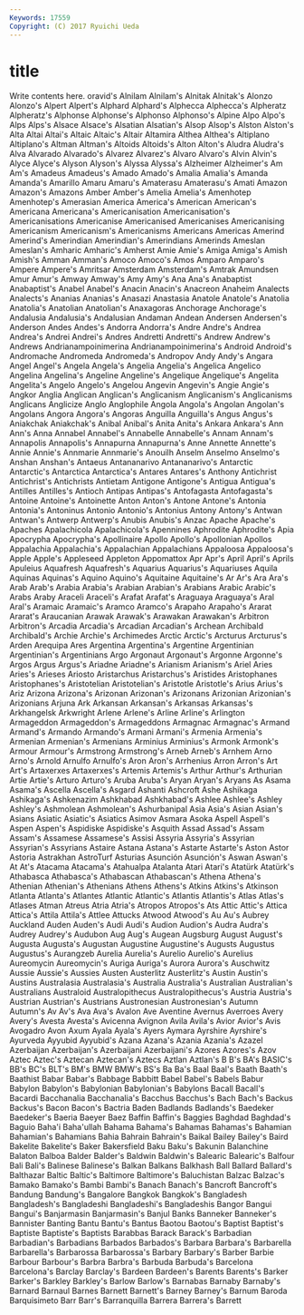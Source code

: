```yaml
---
Keywords: 17559 
Copyright: (C) 2017 Ryuichi Ueda
---
```


# title

Write contents here.
oravid's
Alnilam Alnilam's Alnitak Alnitak's Alonzo Alonzo's Alpert Alpert's Alphard Alphard's
Alphecca Alphecca's Alpheratz Alpheratz's Alphonse Alphonse's Alphonso Alphonso's Alpine Alpo
Alpo's Alps Alps's Alsace Alsace's Alsatian Alsatian's Alsop Alsop's Alston
Alston's Alta Altai Altai's Altaic Altaic's Altair Altamira Althea Althea's
Altiplano Altiplano's Altman Altman's Altoids Altoids's Alton Alton's Aludra Aludra's
Alva Alvarado Alvarado's Alvarez Alvarez's Alvaro Alvaro's Alvin Alvin's Alyce
Alyce's Alyson Alyson's Alyssa Alyssa's Alzheimer Alzheimer's Am Am's Amadeus
Amadeus's Amado Amado's Amalia Amalia's Amanda Amanda's Amarillo Amaru Amaru's
Amaterasu Amaterasu's Amati Amazon Amazon's Amazons Amber Amber's Amelia Amelia's
Amenhotep Amenhotep's Amerasian America America's American American's Americana Americana's Americanisation
Americanisation's Americanisations Americanise Americanised Americanises Americanising Americanism Americanism's Americanisms Americans
Americas Amerind Amerind's Amerindian Amerindian's Amerindians Amerinds Ameslan Ameslan's Amharic
Amharic's Amherst Amie Amie's Amiga Amiga's Amish Amish's Amman Amman's
Amoco Amoco's Amos Amparo Amparo's Ampere Ampere's Amritsar Amsterdam Amsterdam's
Amtrak Amundsen Amur Amur's Amway Amway's Amy Amy's Ana Ana's
Anabaptist Anabaptist's Anabel Anabel's Anacin Anacin's Anacreon Anaheim Analects Analects's
Ananias Ananias's Anasazi Anastasia Anatole Anatole's Anatolia Anatolia's Anatolian Anatolian's
Anaxagoras Anchorage Anchorage's Andalusia Andalusia's Andalusian Andaman Andean Andersen Andersen's
Anderson Andes Andes's Andorra Andorra's Andre Andre's Andrea Andrea's Andrei
Andrei's Andres Andretti Andretti's Andrew Andrew's Andrews Andrianampoinimerina Andrianampoinimerina's Android
Android's Andromache Andromeda Andromeda's Andropov Andy Andy's Angara Angel Angel's
Angela Angela's Angelia Angelia's Angelica Angelico Angelina Angelina's Angeline Angeline's
Angelique Angelique's Angelita Angelita's Angelo Angelo's Angelou Angevin Angevin's Angie
Angie's Angkor Anglia Anglican Anglican's Anglicanism Anglicanism's Anglicanisms Anglicans Anglicize
Anglo Anglophile Angola Angola's Angolan Angolan's Angolans Angora Angora's Angoras
Anguilla Anguilla's Angus Angus's Aniakchak Aniakchak's Anibal Anibal's Anita Anita's
Ankara Ankara's Ann Ann's Anna Annabel Annabel's Annabelle Annabelle's Annam
Annam's Annapolis Annapolis's Annapurna Annapurna's Anne Annette Annette's Annie Annie's
Annmarie Annmarie's Anouilh Anselm Anselmo Anselmo's Anshan Anshan's Antaeus Antananarivo
Antananarivo's Antarctic Antarctic's Antarctica Antarctica's Antares Antares's Anthony Antichrist Antichrist's
Antichrists Antietam Antigone Antigone's Antigua Antigua's Antilles Antilles's Antioch Antipas
Antipas's Antofagasta Antofagasta's Antoine Antoine's Antoinette Anton Anton's Antone Antone's
Antonia Antonia's Antoninus Antonio Antonio's Antonius Antony Antony's Antwan Antwan's
Antwerp Antwerp's Anubis Anubis's Anzac Apache Apache's Apaches Apalachicola Apalachicola's
Apennines Aphrodite Aphrodite's Apia Apocrypha Apocrypha's Apollinaire Apollo Apollo's Apollonian
Apollos Appalachia Appalachia's Appalachian Appalachians Appaloosa Appaloosa's Apple Apple's Appleseed
Appleton Appomattox Apr Apr's April April's Aprils Apuleius Aquafresh Aquafresh's
Aquarius Aquarius's Aquariuses Aquila Aquinas Aquinas's Aquino Aquino's Aquitaine Aquitaine's
Ar Ar's Ara Ara's Arab Arab's Arabia Arabia's Arabian Arabian's
Arabians Arabic Arabic's Arabs Araby Araceli Araceli's Arafat Arafat's Araguaya
Araguaya's Aral Aral's Aramaic Aramaic's Aramco Aramco's Arapaho Arapaho's Ararat
Ararat's Araucanian Arawak Arawak's Arawakan Arawakan's Arbitron Arbitron's Arcadia Arcadia's
Arcadian Arcadian's Archean Archibald Archibald's Archie Archie's Archimedes Arctic Arctic's
Arcturus Arcturus's Arden Arequipa Ares Argentina Argentina's Argentine Argentinian Argentinian's
Argentinians Argo Argonaut Argonaut's Argonne Argonne's Argos Argus Argus's Ariadne
Ariadne's Arianism Arianism's Ariel Aries Aries's Arieses Ariosto Aristarchus Aristarchus's
Aristides Aristophanes Aristophanes's Aristotelian Aristotelian's Aristotle Aristotle's Arius Arius's Ariz
Arizona Arizona's Arizonan Arizonan's Arizonans Arizonian Arizonian's Arizonians Arjuna Ark
Arkansan Arkansan's Arkansas Arkansas's Arkhangelsk Arkwright Arlene Arlene's Arline Arline's
Arlington Armageddon Armageddon's Armageddons Armagnac Armagnac's Armand Armand's Armando Armando's
Armani Armani's Armenia Armenia's Armenian Armenian's Armenians Arminius Arminius's Armonk
Armonk's Armour Armour's Armstrong Armstrong's Arneb Arneb's Arnhem Arno Arno's
Arnold Arnulfo Arnulfo's Aron Aron's Arrhenius Arron Arron's Art Art's
Artaxerxes Artaxerxes's Artemis Artemis's Arthur Arthur's Arthurian Artie Artie's Arturo
Arturo's Aruba Aruba's Aryan Aryan's Aryans As Asama Asama's Ascella
Ascella's Asgard Ashanti Ashcroft Ashe Ashikaga Ashikaga's Ashkenazim Ashkhabad Ashkhabad's
Ashlee Ashlee's Ashley Ashley's Ashmolean Ashmolean's Ashurbanipal Asia Asia's Asian
Asian's Asians Asiatic Asiatic's Asiatics Asimov Asmara Asoka Aspell Aspell's
Aspen Aspen's Aspidiske Aspidiske's Asquith Assad Assad's Assam Assam's Assamese
Assamese's Assisi Assyria Assyria's Assyrian Assyrian's Assyrians Astaire Astana Astana's
Astarte Astarte's Aston Astor Astoria Astrakhan AstroTurf Asturias Asunción Asunción's
Aswan Aswan's At At's Atacama Atacama's Atahualpa Atalanta Atari Atari's
Atatürk Atatürk's Athabasca Athabasca's Athabascan Athabascan's Athena Athena's Athenian Athenian's
Athenians Athens Athens's Atkins Atkins's Atkinson Atlanta Atlanta's Atlantes Atlantic
Atlantic's Atlantis Atlantis's Atlas Atlas's Atlases Atman Atreus Atria Atria's
Atropos Atropos's Ats Attic Attic's Attica Attica's Attila Attila's Attlee
Attucks Atwood Atwood's Au Au's Aubrey Auckland Auden Auden's Audi
Audi's Audion Audion's Audra Audra's Audrey Audrey's Audubon Aug Aug's
Augean Augsburg August August's Augusta Augusta's Augustan Augustine Augustine's Augusts
Augustus Augustus's Aurangzeb Aurelia Aurelia's Aurelio Aurelio's Aurelius Aureomycin Aureomycin's
Auriga Auriga's Aurora Aurora's Auschwitz Aussie Aussie's Aussies Austen Austerlitz
Austerlitz's Austin Austin's Austins Australasia Australasia's Australia Australia's Australian Australian's
Australians Australoid Australopithecus Australopithecus's Austria Austria's Austrian Austrian's Austrians Austronesian
Austronesian's Autumn Autumn's Av Av's Ava Ava's Avalon Ave Aventine
Avernus Averroes Avery Avery's Avesta Avesta's Avicenna Avignon Avila Avila's
Avior Avior's Avis Avogadro Avon Axum Ayala Ayala's Ayers Aymara
Ayrshire Ayrshire's Ayurveda Ayyubid Ayyubid's Azana Azana's Azania Azania's Azazel
Azerbaijan Azerbaijan's Azerbaijani Azerbaijani's Azores Azores's Azov Aztec Aztec's Aztecan
Aztecan's Aztecs Aztlan Aztlan's B B's BA's BASIC's BB's BC's
BLT's BM's BMW BMW's BS's Ba Ba's Baal Baal's Baath
Baath's Baathist Babar Babar's Babbage Babbitt Babel Babel's Babels Babur
Babylon Babylon's Babylonian Babylonian's Babylons Bacall Bacall's Bacardi Bacchanalia Bacchanalia's
Bacchus Bacchus's Bach Bach's Backus Backus's Bacon Bacon's Bactria Baden
Badlands Badlands's Baedeker Baedeker's Baeria Baeyer Baez Baffin Baffin's Baggies
Baghdad Baghdad's Baguio Baha'i Baha'ullah Bahama Bahama's Bahamas Bahamas's Bahamian
Bahamian's Bahamians Bahia Bahrain Bahrain's Baikal Bailey Bailey's Baird Bakelite
Bakelite's Baker Bakersfield Baku Baku's Bakunin Balanchine Balaton Balboa Balder
Balder's Baldwin Baldwin's Balearic Balearic's Balfour Bali Bali's Balinese Balinese's
Balkan Balkans Balkhash Ball Ballard Ballard's Balthazar Baltic Baltic's Baltimore
Baltimore's Baluchistan Balzac Balzac's Bamako Bamako's Bambi Bambi's Banach Banach's
Bancroft Bancroft's Bandung Bandung's Bangalore Bangkok Bangkok's Bangladesh Bangladesh's Bangladeshi
Bangladeshi's Bangladeshis Bangor Bangui Bangui's Banjarmasin Banjarmasin's Banjul Banks Banneker
Banneker's Bannister Banting Bantu Bantu's Bantus Baotou Baotou's Baptist Baptist's
Baptiste Baptiste's Baptists Barabbas Barack Barack's Barbadian Barbadian's Barbadians Barbados
Barbados's Barbara Barbara's Barbarella Barbarella's Barbarossa Barbarossa's Barbary Barbary's Barber
Barbie Barbour Barbour's Barbra Barbra's Barbuda Barbuda's Barcelona Barcelona's Barclay
Barclay's Bardeen Bardeen's Barents Barents's Barker Barker's Barkley Barkley's Barlow
Barlow's Barnabas Barnaby Barnaby's Barnard Barnaul Barnes Barnett Barnett's Barney
Barney's Barnum Baroda Barquisimeto Barr Barr's Barranquilla Barrera Barrera's Barrett
